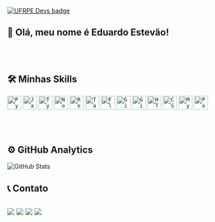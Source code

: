 [![UFRPE Devs badge](https://raw.githubusercontent.com/ufrpe-devs/comunidade/main/media/ufrpe-devs-badge.svg)](https://github.com/ufrpe-devs/comunidade)
## 🧡 Olá, meu nome é Eduardo Estevão!


<br><br>
## 🛠 Minhas Skills
<code><img height="32" src="https://skillicons.dev/icons?i=py" alt="Python"/></code>
<code><img height="32" src="https://skillicons.dev/icons?i=js" alt="Javascript"/></code>
<code><img height="32" src="https://skillicons.dev/icons?i=ts" alt="Typescript"/></code>
<code><img height="32" src="https://skillicons.dev/icons?i=nodejs" alt="Nodejs"/></code>
<code><img height="32" src="https://skillicons.dev/icons?i=react" alt="React"/></code>
<code><img height="32" src="https://skillicons.dev/icons?i=tailwind" alt="Tailwind"/></code>
<code><img height="32" src="https://skillicons.dev/icons?i=flutter" alt="Flutter"/></code>
<code><img height="32" src="https://skillicons.dev/icons?i=git" alt="Git"/></code>
<code><img height="32" src="https://skillicons.dev/icons?i=github" alt="Github"/></code>
<code><img height="32" src="https://skillicons.dev/icons?i=html" alt="HTML5"/></code>
<code><img height="32" src="https://skillicons.dev/icons?i=css" alt="CSS"/></code>
<code><img height="32" src="https://skillicons.dev/icons?i=mysql" alt="MySQL"/></code>
<code><img height="32" src="https://skillicons.dev/icons?i=postgres" alt="PostegreSQL"/></code>

<br><br>
## ⚙️ GitHub Analytics
![GitHub Stats](https://github-readme-stats.vercel.app/api/top-langs/?username=eduardoesnc&layout=compact&langs_count=7&theme=dark)


## 📞 Contato
<code><a href = "mailto:eduardoestevaonc@gmail.com"><img src="https://img.shields.io/badge/Gmail-D14836?style=for-the-badge&logo=gmail&logoColor=white" target="_blank"></a></code>
<code><a href="https://instagram.com/eduardoesnc" target="_blank"><img src="https://img.shields.io/badge/Instagram-E4405F?style=for-the-badge&logo=instagram&logoColor=white" target="_blank"></a></code>
<code><a href="https://www.linkedin.com/in/eduardoesnc/" target="_blank"><img src="https://img.shields.io/badge/-LinkedIn-%230077B5?style=for-the-badge&logo=linkedin&logoColor=white" target="_blank"></a></code>
<code><a href="https://eduardoesnc.vercel.app" target="_blank"><img src="https://img.shields.io/badge/Vercel-000000?style=for-the-badge&logo=vercel&logoColor=white" target="_blank"></a></code>
---
<!--
**eduardoesnc/eduardoesnc** is a ✨ _special_ ✨ repository because its `README.md` (this file) appears on your GitHub profile.

Here are some ideas to get you started:

- 🔭 I’m currently working on ...
- 🌱 I’m currently learning ...
- 👯 I’m looking to collaborate on ...
- 🤔 I’m looking for help with ...
- 💬 Ask me about ...
- 📫 How to reach me: ...
- 😄 Pronouns: ...
- ⚡ Fun fact: ...
-->
